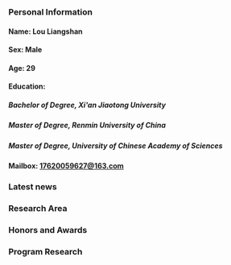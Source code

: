### Personal Information
#### Name: Lou Liangshan
#### Sex: Male
#### Age: 29
#### Education: 
##### Bachelor of Degree, Xi'an Jiaotong University
##### Master of Degree, Renmin University of China
##### Master of Degree, University of Chinese Academy of Sciences
#### Mailbox: 17620059627@163.com

### Latest news

### Research Area

### Honors and Awards

### Program Research

